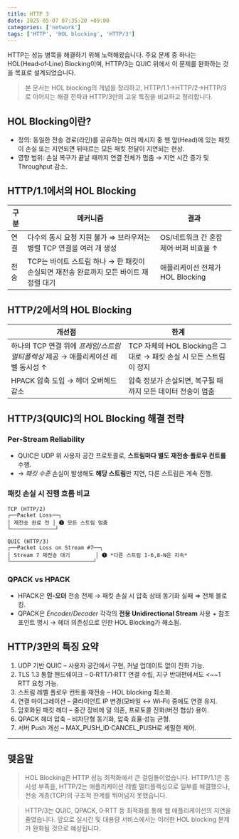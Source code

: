 ```yaml
---
title: HTTP 3
date: 2025-05-07 07:35:20 +09:00
categories: ['network']
tags: ['HTTP', 'HOL blocking', 'HTTP/3']
---
```



HTTP는 성능 병목을 해결하기 위해 노력해왔습니다. 주요 문제 중 하나는 HOL(Head‑of‑Line) Blocking이며, 
HTTP/3는 QUIC 위에서 이 문제를 완화하는 것을 목표로 설계되었습니다. 

> 본 문서는 HOL blocking의 개념을 정리하고, HTTP/1.1→HTTP/2→HTTP/3로 이어지는 해결 전략과 HTTP/3만의 고유 특징을 비교하고 정리합니다.


## HOL Blocking이란?

* 정의: 동일한 전송 경로(라인)를 공유하는 여러 메시지 중 맨 앞(Head)에 있는 패킷이 손실 또는 지연되면 뒤따르는 모든 패킷 전달이 지연되는 현상.
* 영향 범위: 손실 복구가 끝날 때까지 연결 전체가 멈춤 → 지연 시간 증가 및 Throughput 감소.

## HTTP/1.1에서의 HOL Blocking

| 구분 | 메커니즘                                                | 결과                       |
| -- | --------------------------------------------------- |--------------------------|
| 연결 | 다수의 동시 요청 지원 불가 ⇒ 브라우저는 병렬 TCP 연결을 여러 개 생성          | OS/네트워크 간 혼잡 제어·버퍼 비효율 ↑ |
| 전송 | TCP는 바이트 스트림 하나 → 한 패킷이 손실되면 재전송 완료까지 모든 바이트 재정렬 대기 | 애플리케이션 전체가 HOL Blocking  |

## HTTP/2에서의 HOL Blocking

| 개선점                                                | 한계                                             |
|----------------------------------------------------|------------------------------------------------|
| 하나의 TCP 연결 위에 *프레임/스트림 멀티플렉싱* 제공 → 애플리케이션 레벨 동시성 ↑ | TCP 자체의 HOL Blocking은 그대로 → 패킷 손실 시 모든 스트림이 정지 |
| HPACK 압축 도입 → 헤더 오버헤드 감소                           | 압축 정보가 손실되면, 복구될 때까지 모든 데이터 전송이 멈춤             |

## HTTP/3(QUIC)의 HOL Blocking 해결 전략

### Per‑Stream Reliability

* QUIC은 UDP 위 사용자 공간 프로토콜로, **스트림마다 별도 재전송·플로우 컨트롤** 수행.
* → *패킷 수준* 손실이 발생해도 **해당 스트림**만 지연, 다른 스트림은 계속 진행.

### 패킷 손실 시 진행 흐름 비교

```
TCP (HTTP/2)
┌──Packet Loss──┐
│ 재전송 완료 전 │ ➊ 모든 스트림 멈춤
└──────────────┘

QUIC (HTTP/3)
┌──Packet Loss on Stream #7──┐
│ Stream 7 재전송 대기        │ ➊ *다른 스트림 1‑6,8‑N은 지속*
└──────────────────────────┘
```

### QPACK vs HPACK

* HPACK은 **인‑오더** 전송 전제 → 패킷 손실 시 압축 상태 동기화 실패 ⇒ 전체 블로킹.
* QPACK은 *Encoder/Decoder* 각각의 **전용 Unidirectional Stream** 사용 + 참조 포인트 명시 → 헤더 의존성으로 인한 HOL Blocking가 해소됨.

## HTTP/3만의 특징 요약

1. UDP 기반 QUIC – 사용자 공간에서 구현, 커널 업데이트 없이 진화 가능.
2. TLS 1.3 통합 핸드쉐이크 – 0‑RTT/1‑RTT 연결 수립, 지구 반대편에서도 <\~\~1 RTT 요청 가능.
3. 스트림 레벨 플로우 컨트롤‧재전송 – HOL blocking 최소화.
4. 연결 마이그레이션 – 클라이언트 IP 변경(모바일 ↔ Wi‑Fi) 중에도 연결 유지.
5. 암호화된 패킷 헤더 – 중간 장비에 덜 의존, 프로토콜 진화(버전 협상) 용이.
6. QPACK 헤더 압축 – 비차단형 동기화, 압축 효율·성능 균형.
7. 서버 Push 개선 – MAX\_PUSH\_ID·CANCEL\_PUSH로 세밀한 제어.

---

## 맺음말

> HOL Blocking은 HTTP 성능 최적화에서 큰 걸림돌이었습니다. HTTP/1.1은 동시성 부족을, HTTP/2는 애플리케이션 레벨 멀티플렉싱으로 일부를 해결했으나, 전송 계층(TCP)의 구조적 한계를 뛰어넘지 못했습니다.

> HTTP/3는 QUIC,  QPACK, 0‑RTT 등 최적화를 통해 웹 애플리케이션의 지연을 줄였습니다. 앞으로 실시간 및 대용량 서비스에서는 이러한 HOL blocking 문제가 완화될 것으로 예상됩니다.
